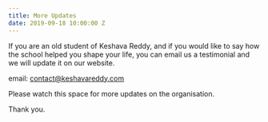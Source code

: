 ```yaml
---
title: More Updates
date: 2019-09-18 10:00:00 Z
---
```


If you are an old student of Keshava Reddy, and if you would like to say how the school helped you shape your life, you can email us a testimonial and we will update it on our website. 

email: contact@keshavareddy.com

Please watch this space for more updates on the organisation. 

Thank you.